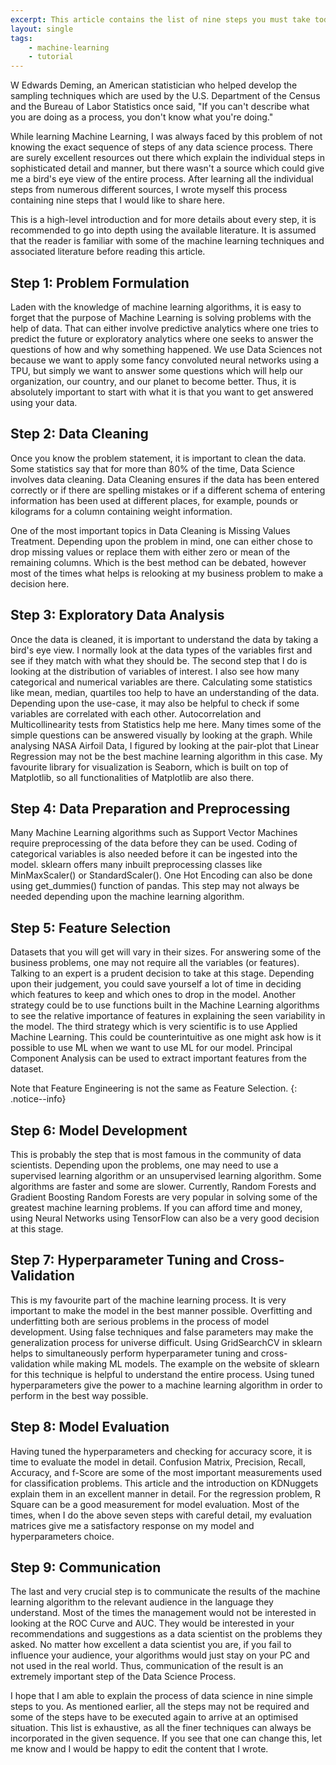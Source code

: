 ```yaml
---
excerpt: This article contains the list of nine steps you must take today to solve any machine learning problem in your organization.
layout: single
tags: 
    - machine-learning
    - tutorial
---
```


W Edwards Deming, an American statistician who helped develop the sampling techniques which are used by the U.S. Department of the Census and the Bureau of Labor Statistics once said, "If you can't describe what you are doing as a process, you don't know what you're doing."

While learning Machine Learning, I was always faced by this problem of not knowing the exact sequence of steps of any data science process. There are surely excellent resources out there which explain the individual steps in sophisticated detail and manner, but there wasn't a source which could give me a bird's eye view of the entire process. After learning all the individual steps from numerous different sources, I wrote myself this process containing nine steps that I would like to share here.

This is a high-level introduction and for more details about every step, it is recommended to go into depth using the available literature. It is assumed that the reader is familiar with some of the machine learning techniques and associated literature before reading this article.

## Step 1: Problem Formulation
Laden with the knowledge of machine learning algorithms, it is easy to forget that the purpose of Machine Learning is solving problems with the help of data. That can either involve predictive analytics where one tries to predict the future or exploratory analytics where one seeks to answer the questions of how and why something happened. We use Data Sciences not because we want to apply some fancy convoluted neural networks using a TPU, but simply we want to answer some questions which will help our organization, our country, and our planet to become better. Thus, it is absolutely important to start with what it is that you want to get answered using your data.

## Step 2: Data Cleaning
Once you know the problem statement, it is important to clean the data. Some statistics say that for more than 80% of the time, Data Science involves data cleaning. Data Cleaning ensures if the data has been entered correctly or if there are spelling mistakes or if a different schema of entering information has been used at different places, for example, pounds or kilograms for a column containing weight information.

One of the most important topics in Data Cleaning is Missing Values Treatment. Depending upon the problem in mind, one can either chose to drop missing values or replace them with either zero or mean of the remaining columns. Which is the best method can be debated, however most of the times what helps is relooking at my business problem to make a decision here.

## Step 3: Exploratory Data Analysis
Once the data is cleaned, it is important to understand the data by taking a bird's eye view. I normally look at the data types of the variables first and see if they match with what they should be. The second step that I do is looking at the distribution of variables of interest. I also see how many categorical and numerical variables are there. Calculating some statistics like mean, median, quartiles too help to have an understanding of the data. Depending upon the use-case, it may also be helpful to check if some variables are correlated with each other. Autocorrelation and Multicollinearity tests from Statistics help me here. Many times some of the simple questions can be answered visually by looking at the graph. While analysing NASA Airfoil Data, I figured by looking at the pair-plot that Linear Regression may not be the best machine learning algorithm in this case. My favourite library for visualization is Seaborn, which is built on top of Matplotlib, so all functionalities of Matplotlib are also there.

## Step 4: Data Preparation and Preprocessing
Many Machine Learning algorithms such as Support Vector Machines require preprocessing of the data before they can be used. Coding of categorical variables is also needed before it can be ingested into the model. sklearn offers many inbuilt preprocessing classes like MinMaxScaler() or StandardScaler(). One Hot Encoding can also be done using get_dummies() function of pandas. This step may not always be needed depending upon the machine learning algorithm.

## Step 5: Feature Selection
Datasets that you will get will vary in their sizes. For answering some of the business problems, one may not require all the variables (or features). Talking to an expert is a prudent decision to take at this stage. Depending upon their judgement, you could save yourself a lot of time in deciding which features to keep and which ones to drop in the model. Another strategy could be to use functions built in the Machine Learning algorithms to see the relative importance of features in explaining the seen variability in the model. The third strategy which is very scientific is to use Applied Machine Learning. This could be counterintuitive as one might ask how is it possible to use ML when we want to use ML for our model. Principal Component Analysis can be used to extract important features from the dataset.

Note that Feature Engineering is not the same as Feature Selection.
{: .notice--info}

## Step 6: Model Development
This is probably the step that is most famous in the community of data scientists. Depending upon the problems, one may need to use a supervised learning algorithm or an unsupervised learning algorithm. Some algorithms are faster and some are slower. Currently, Random Forests and Gradient Boosting Random Forests are very popular in solving some of the greatest machine learning problems. If you can afford time and money, using Neural Networks using TensorFlow can also be a very good decision at this stage.

## Step 7: Hyperparameter Tuning and Cross-Validation
This is my favourite part of the machine learning process. It is very important to make the model in the best manner possible. Overfitting and underfitting both are serious problems in the process of model development. Using false techniques and false parameters may make the generalization process for universe difficult. Using GridSearchCV in sklearn helps to simultaneously perform hyperparameter tuning and cross-validation while making ML models. The example on the website of sklearn for this technique is helpful to understand the entire process. Using tuned hyperparameters give the power to a machine learning algorithm in order to perform in the best way possible.

## Step 8: Model Evaluation
Having tuned the hyperparameters and checking for accuracy score, it is time to evaluate the model in detail. Confusion Matrix, Precision, Recall, Accuracy, and f-Score are some of the most important measurements used for classification problems. This article and the introduction on KDNuggets explain them in an excellent manner in detail. For the regression problem, R Square can be a good measurement for model evaluation. Most of the times, when I do the above seven steps with careful detail, my evaluation matrices give me a satisfactory response on my model and hyperparameters choice.

## Step 9: Communication
The last and very crucial step is to communicate the results of the machine learning algorithm to the relevant audience in the language they understand. Most of the times the management would not be interested in looking at the ROC Curve and AUC. They would be interested in your recommendations and suggestions as a data scientist on the problems they asked. No matter how excellent a data scientist you are, if you fail to influence your audience, your algorithms would just stay on your PC and not used in the real world. Thus, communication of the result is an extremely important step of the Data Science Process.

I hope that I am able to explain the process of data science in nine simple steps to you. As mentioned earlier, all the steps may not be required and some of the steps have to be executed again to arrive at an optimised situation. This list is exhaustive, as all the finer techniques can always be incorporated in the given sequence. If you see that one can change this, let me know and I would be happy to edit the content that I wrote.